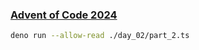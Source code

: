 ### [Advent of Code 2024](https://adventofcode.com/2024)

```bash
deno run --allow-read ./day_02/part_2.ts
```
